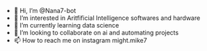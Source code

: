 - 👋 Hi, I’m @Nana7-bot
- 👀 I’m interested in Aritfificial Intelligence softwares and hardware
- 🌱 I’m currently learning data science
- 💞️ I’m looking to collaborate on ai and automating projects
- 📫 How to reach me on instagram might.mike7

<!---
Nana7-bot/Nana7-bot is a ✨ special ✨ repository because its `README.md` (this file) appears on your GitHub profile.
You can click the Preview link to take a look at your changes.
--->
